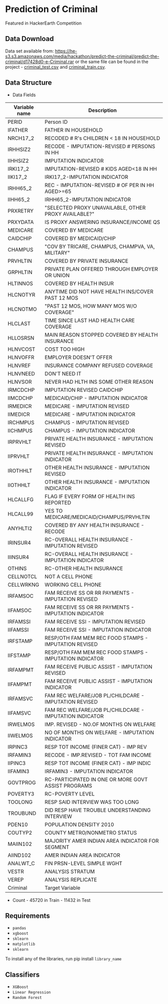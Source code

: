 # Prediction of Criminal
Featured in HackerEarth Competition

## Data Download
Data set available from: https://he-s3.s3.amazonaws.com/media/hackathon/predict-the-criminal/predict-the-criminal/d17428d0-e-Criminal.rar
or the same file can be found in the project - [criminal_test.csv](criminal_test.csv) and [criminal_train.csv](criminal_train.csv). 

## Data Structure
- Data Fields 

|Variable name|Description|
|-------|-------|
|PERID|Person ID|
|IFATHER|FATHER IN HOUSEHOLD|
|NRCH17_2|RECODED # R's CHILDREN < 18 IN HOUSEHOLD|
|IRHHSIZ2|RECODE - IMPUTATION-REVISED # PERSONS IN HH|
|IIHHSIZ2|IMPUTATION INDICATOR|
|IRKI17_2|IMPUTATION-REVISED # KIDS AGED<18 IN HH|
|IIKI17_2|IRKI17_2-IMPUTATION INDICATOR|
|IRHH65_2|REC - IMPUTATION-REVISED # OF PER IN HH AGED>=65|
|IIHH65_2|IRHH65_2-IMPUTATION INDICATOR|
|PRXRETRY|"SELECTED PROXY UNAVAILABLE, OTHER PROXY AVAILABLE?"|
|PRXYDATA|IS PROXY ANSWERING INSURANCE/INCOME QS|
|MEDICARE|COVERED BY MEDICARE|
|CAIDCHIP|COVERED BY MEDICAID/CHIP|
|CHAMPUS|"COV BY TRICARE, CHAMPUS, CHAMPVA, VA, MILITARY"|
|PRVHLTIN|COVERED BY PRIVATE INSURANCE|
|GRPHLTIN|PRIVATE PLAN OFFERED THROUGH EMPLOYER OR UNION|
|HLTINNOS|COVERED BY HEALTH INSUR|
|HLCNOTYR|ANYTIME DID NOT HAVE HEALTH INS/COVER PAST 12 MOS|
|HLCNOTMO|"PAST 12 MOS, HOW MANY MOS W/O COVERAGE"|
|HLCLAST|TIME SINCE LAST HAD HEALTH CARE COVERAGE|
|HLLOSRSN|MAIN REASON STOPPED COVERED BY HEALTH INSURANCE|
|HLNVCOST|COST TOO HIGH|
|HLNVOFFR|EMPLOYER DOESN'T OFFER|
|HLNVREF|INSURANCE COMPANY REFUSED COVERAGE|
|HLNVNEED|DON'T NEED IT|
|HLNVSOR|NEVER HAD HLTH INS SOME OTHER REASON|
|IRMCDCHP|IMPUTATION REVISED CAIDCHIP|
|IIMCDCHP|MEDICAID/CHIP - IMPUTATION INDICATOR|
|IRMEDICR|MEDICARE - IMPUTATION REVISED|
|IIMEDICR|MEDICARE - IMPUTATION INDICATOR|
|IRCHMPUS|CHAMPUS - IMPUTATION REVISED|
|IICHMPUS|CHAMPUS - IMPUTATION INDICATOR|
|IRPRVHLT|PRIVATE HEALTH INSURANCE - IMPUTATION REVISED|
|IIPRVHLT|PRIVATE HEALTH INSURANCE - IMPUTATION INDICATOR|
|IROTHHLT|OTHER HEALTH INSURANCE - IMPUTATION REVISED|
|IIOTHHLT|OTHER HEALTH INSURANCE - IMPUTATION INDICATOR|
|HLCALLFG|FLAG IF EVERY FORM OF HEALTH INS REPORTED|
|HLCALL99|YES TO MEDICARE/MEDICAID/CHAMPUS/PRVHLTIN|
|ANYHLTI2|COVERED BY ANY HEALTH INSURANCE - RECODE|
|IRINSUR4|RC-OVERALL HEALTH INSURANCE - IMPUTATION REVISED|
|IIINSUR4|RC-OVERALL HEALTH INSURANCE - IMPUTATION INDICATOR|
|OTHINS|RC-OTHER HEALTH INSURANCE|
|CELLNOTCL|NOT A CELL PHONE|
|CELLWRKNG|WORKING CELL PHONE|
|IRFAMSOC|FAM RECEIVE SS OR RR PAYMENTS - IMPUTATION REVISED|
|IIFAMSOC|FAM RECEIVE SS OR RR PAYMENTS - IMPUTATION INDICATOR|
|IRFAMSSI|FAM RECEIVE SSI - IMPUTATION REVISED|
|IIFAMSSI|FAM RECEIVE SSI - IMPUTATION INDICATOR|
|IRFSTAMP|RESP/OTH FAM MEM REC FOOD STAMPS - IMPUTATION REVISED|
|IIFSTAMP|RESP/OTH FAM MEM REC FOOD STAMPS - IMPUTATION INDICATOR|
|IRFAMPMT|FAM RECEIVE PUBLIC ASSIST - IMPUTATION REVISED|
|IIFAMPMT|FAM RECEIVE PUBLIC ASSIST - IMPUTATION INDICATOR|
|IRFAMSVC|FAM REC WELFARE/JOB PL/CHILDCARE - IMPUTATION REVISED|
|IIFAMSVC|FAM REC WELFARE/JOB PL/CHILDCARE - IMPUTATION INDICATOR|
|IRWELMOS|IMP. REVISED - NO.OF MONTHS ON WELFARE|
|IIWELMOS|NO OF MONTHS ON WELFARE - IMPUTATION INDICATOR|
|IRPINC3|RESP TOT INCOME (FINER CAT) - IMP REV|
|IRFAMIN3|RECODE - IMP.REVISED - TOT FAM INCOME|
|IIPINC3|RESP TOT INCOME (FINER CAT) - IMP INDIC|
|IIFAMIN3|IRFAMIN3 - IMPUTATION INDICATOR|
|GOVTPROG|RC-PARTICIPATED IN ONE OR MORE GOVT ASSIST PROGRAMS|
|POVERTY3|RC-POVERTY LEVEL|
|TOOLONG|RESP SAID INTERVIEW WAS TOO LONG|
|TROUBUND|DID RESP HAVE TROUBLE UNDERSTANDING INTERVIEW|
|PDEN10|POPULATION DENSITY 2010|
|COUTYP2|COUNTY METRO/NONMETRO STATUS|
|MAIIN102|MAJORITY AMER INDIAN AREA INDICATOR FOR SEGMENT|
|AIIND102|AMER INDIAN AREA INDICATOR|
|ANALWT_C|FIN PRSN-LEVEL SIMPLE WGHT|
|VESTR|ANALYSIS STRATUM|
|VEREP|ANALYSIS REPLICATE|
|Criminal|Target Variable|

- Count - 45720 in Train
        - 11432 in Test

## Requirements
- `pandas`
- `xgboost`
- `sklearn`
- `matplotlib`
- `sklearn`

To install any of the libraries, run pip install `library_name`

## Classifiers
- `XGBoost` 
- `Linear Regression`
- `Random Forest`
